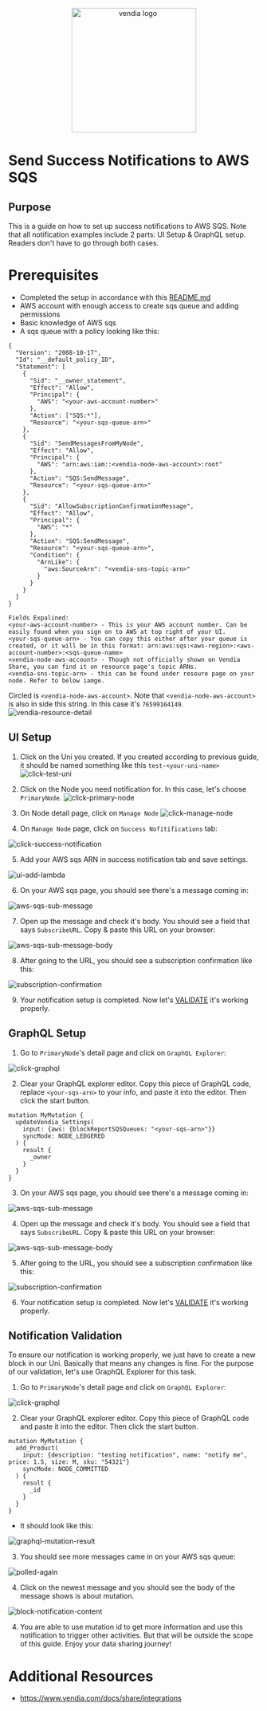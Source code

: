 <p align="center">
  <a href="https://vendia.net/">
    <img src="https://www.vendia.net/images/logo/black.svg" alt="vendia logo" width="250px">
  </a>
</p>

# Send Success Notifications to AWS SQS

## Purpose
This is a guide on how to set up success notifications to AWS SQS. Note that all notification examples include 2 parts: UI Setup & GraphQL setup. Readers don't have to go through both cases.

# Prerequisites
* Completed the setup in accordance with this [README.md](../../README.md)
* AWS account with enough access to create sqs queue and adding permissions
* Basic knowledge of AWS sqs
* A sqs queue with a policy looking like this:

```
{
  "Version": "2008-10-17",
  "Id": "__default_policy_ID",
  "Statement": [
    {
      "Sid": "__owner_statement",
      "Effect": "Allow",
      "Principal": {
        "AWS": "<your-aws-account-number>"
      },
      "Action": ["SQS:*"],
      "Resource": "<your-sqs-queue-arn>"
    },
    {
      "Sid": "SendMessagesFromMyNode",
      "Effect": "Allow",
      "Principal": {
        "AWS": "arn:aws:iam::<vendia-node-aws-account>:root"
      },
      "Action": "SQS:SendMessage",
      "Resource": "<your-sqs-queue-arn>"
    },
    {
      "Sid": "AllowSubscriptionConfirmationMessage",
      "Effect": "Allow",
      "Principal": {
        "AWS": "*"
      },
      "Action": "SQS:SendMessage",
      "Resource": "<your-sqs-queue-arn>",
      "Condition": {
        "ArnLike": {
          "aws:SourceArn": "<vendia-sns-topic-arn>"
        }
      }
    }
  ]
}

Fields Expalined:
<your-aws-account-number> - This is your AWS account number. Can be easily found when you sign on to AWS at top right of your UI.
<your-sqs-queue-arn> - You can copy this either after your queue is created, or it will be in this format: arn:aws:sqs:<aws-region>:<aws-account-number>:<sqs-queue-name>
<vendia-node-aws-account> - Though not officially shown on Vendia Share, you can find it on resource page's topic ARNs.
<vendia-sns-topic-arn> - this can be found under resoure page on your node. Refer to below iamge.

```
Circled is `<vendia-node-aws-account>`. Note that `<vendia-node-aws-account>` is also in side this string. In this case it's `76599164149`.
![vendia-resource-detail](../../image/re-usable/block-arn.png)


## UI Setup
1. Click on the Uni you created. If you created according to previous guide, it should be named something like this `test-<your-uni-name>`
![click-test-uni](../../image/re-usable/click-test-uni.png)

2. Click on the Node you need notification for. In this case, let's choose `PrimaryNode`.
![click-primary-node](../../image/re-usable/click-primary-node.png)

3. On Node detail page, click on `Manage Node`
![click-manage-node](../../image/re-usable/click-manage-node.png)

4. On `Manage Node` page, click on `Success Nofitifications` tab:

![click-success-notification](../../image/success/click-success-notification.png)

5. Add your AWS sqs ARN in success notification tab and save settings.

![ui-add-lambda](../../image/success/sqs/ui-add-sqs.png)

6. On your AWS sqs page, you should see there's a message coming in:

![aws-sqs-sub-message](../../image/re-usable/sqs-subscribe-message.png)

7. Open up the message and check it's body. You should see a field that says `SubscribeURL`. Copy & paste this URL on your browser:

![aws-sqs-sub-message-body](../../image/success/sqs/sqs-subscribe-message-body.png)

8. After going to the URL, you should see a subscription confirmation like this:

![subscription-confirmation](../../image/success/webhook/confirmation-message.png)

9. Your notification setup is completed. Now let's [VALIDATE](#notification-validation) it's working properly.

## GraphQL Setup

1. Go to `PrimaryNode`'s detail page and click on `GraphQL Explorer`: 

![click-graphql](../../image/re-usable/click-grahql-explorer.png)

2. Clear your GraphQL explorer editor. Copy this piece of GraphQL code, replace `<your-sqs-arn>` to your info, and paste it into the editor. Then click the start button.

```
mutation MyMutation {
  updateVendia_Settings(
    input: {aws: {blockReportSQSQueues: "<your-sqs-arn>"}}
    syncMode: NODE_LEDGERED
  ) {
    result {
      _owner
    }
  }
}
```

3. On your AWS sqs page, you should see there's a message coming in:

![aws-sqs-sub-message](../../image/success/sqs/sqs-subscribe-message.png)

4. Open up the message and check it's body. You should see a field that says `SubscribeURL`. Copy & paste this URL on your browser:

![aws-sqs-sub-message-body](../../image/success/sqs/sqs-subscribe-message-body.png)

5. After going to the URL, you should see a subscription confirmation like this:

![subscription-confirmation](../../image/success/webhook/confirmation-message.png)

6. Your notification setup is completed. Now let's [VALIDATE](#notification-validation) it's working properly.

## Notification Validation
To ensure our notification is working properly, we just have to create a new block in our Uni. Basically that means any changes is fine. For the purpose of our validation, let's use GraphQL Explorer for this task.

1. Go to `PrimaryNode`'s detail page and click on `GraphQL Explorer`: 

![click-graphql](../../image/re-usable/click-grahql-explorer.png)

2. Clear your GraphQL explorer editor. Copy this piece of GraphQL code and paste it into the editor. Then click the start button.
```
mutation MyMutation {
  add_Product(
    input: {description: "testing notification", name: "notify me", price: 1.5, size: M, sku: "54321"}
    syncMode: NODE_COMMITTED
  ) {
    result {
      _id
    }
  }
}
```
* It should look like this:

![graphql-mutation-result](../../image/re-usable/create-new-block.png)

3. You should see more messages came in on your AWS sqs queue:

![polled-again](../../image/re-usable/polled-again.png)

4. Click on the newest message and you should see the body of the message shows is about mutation.

![block-notification-content](../../image/success/sqs/block-notification-content.png)

4. You are able to use mutation id to get more information and use this notification to trigger other activities. But that will be outside the scope of this guide. Enjoy your data sharing journey!

# Additional Resources

* https://www.vendia.com/docs/share/integrations